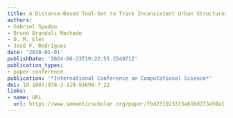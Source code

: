 ```yaml
---
title: A Distance-Based Tool-Set to Track Inconsistent Urban Structures Through Complex-Networks
authors:
- Gabriel Spadon
- Bruno Brandoli Machado
- D. M. Eler
- José F. Rodrigues
date: '2018-01-01'
publishDate: '2024-06-23T19:22:55.254971Z'
publication_types:
- paper-conference
publication: '*International Conference on Computational Science*'
doi: 10.1007/978-3-319-93698-7_22
links:
- name: URL
  url: https://www.semanticscholar.org/paper/fbd231923313a61bd273a50a1f4e2c15fe299e1d
---
```

